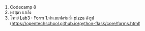 1. Codecamp 8
2. พรสุดา  นาเลิง
3. โจทย์ 
Lab3 : Form
    1.ทำแบบฟอร์มสั่ง pizza ดังรูป  (https://opentechschool.github.io/python-flask/core/forms.html)
